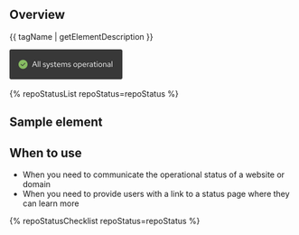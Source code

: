## Overview

{{ tagName | getElementDescription }}

<uxdot-example color-palette="darkest" width-adjustment="200px">
  <img src="./site-status-sample.svg"
        alt="Image of a site status element with a green checkmark and the text 'All systems operational'"
        width="200"
        height="53">
</uxdot-example>


{% repoStatusList repoStatus=repoStatus %}


## Sample element

<rh-site-status></rh-site-status>


## When to use

  - When you need to communicate the operational status of a website or domain
  - When you need to provide users with a link to a status page where they can learn more


{% repoStatusChecklist repoStatus=repoStatus %}
